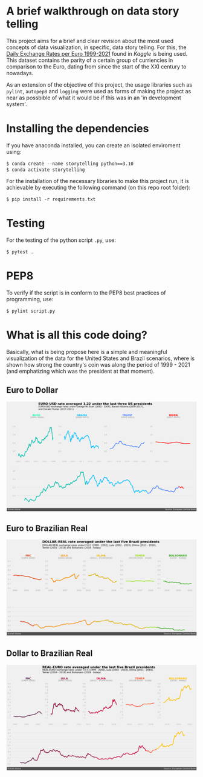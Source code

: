 # A brief walkthrough on data story telling
This project aims for a brief and clear revision about the most used concepts of data visualization, in specific, data story telling. For this, the [Daily Exchange Rates per Euro 1999-2021](https://www.kaggle.com/lsind18/euro-exchange-daily-rates-19992020) found in *Kaggle* is being used. This dataset contains the parity of a certain group of curriencies in comparison to the Euro, dating from since the start of the XXI century to nowadays.

As an extension of the objective of this project, the usage libraries such as ```pylint```, ```autopep8``` and ```logging``` were used as forms of making the project as near as possbible of what it would be if this was in an 'in development system'. 

# Installing the dependencies
If you have anaconda installed, you can create an isolated enviroment using:

    $ conda create --name storytelling python==3.10
    $ conda activate storytelling


For the installation of the necessary libraries to make this project run, it is achievable by executing the following command (on this repo root folder):

    $ pip install -r requirements.txt

# Testing 
For the testing of the python script ```.py```, use:

    $ pytest .

# PEP8
To verify if the script is in conform to the PEP8 best practices of programming, use:

    $ pylint script.py


# What is all this code doing?
Basically, what is being propose here is a simple and meaningful visualization of the data for the United States and Brazil scenarios, where is shown how strong the country's coin was along the period of 1999 - 2021 (and emphatizing which was the president at that moment).

## Euro to Dollar 
![euro to dollar](./imgs/US_presidents.png)
## Euro to Brazilian Real
![euro to brazilian real](./imgs/BRAZIL_presidents_DOLLAR2REAL.png)
## Dollar to Brazilian Real
![dollar to real](./imgs/BRAZIL_presidents_EURO2REAL.png)